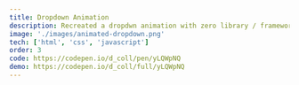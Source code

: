 ```yaml
---
title: Dropdown Animation
description: Recreated a dropdwn animation with zero library / framework
image: './images/animated-dropdown.png'
tech: ['html', 'css', 'javascript']
order: 3
code: https://codepen.io/d_coll/pen/yLQWpNQ
demo: https://codepen.io/d_coll/full/yLQWpNQ
---
```

